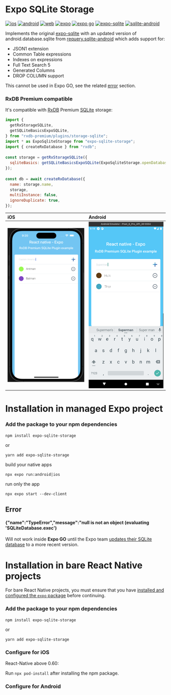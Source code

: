 # Expo SQLite Storage
[![ios](https://img.shields.io/badge/ios-%E2%9C%94%EF%B8%8F-white)](#)
[![android](https://img.shields.io/badge/android-%E2%9C%94%EF%B8%8F-white)](#)
[![web](https://img.shields.io/badge/web-%E2%9D%8C-white)](#)
[![expo](https://img.shields.io/badge/expo-%E2%9C%94%EF%B8%8F-white)](#)
[![expo go](https://img.shields.io/badge/expo%20go-%E2%9D%8C-white)](#)
[![expo-sqlite](https://img.shields.io/badge/expo/expo--sqlite-11.1.1-black)](https://github.com/expo/expo/tree/main/packages/expo-sqlite)
[![sqlite-android](https://img.shields.io/badge/requery/sqlite--android-3.39.2-black)](https://github.com/requery/sqlite-android)

Implements the original [expo-sqlite](https://github.com/expo/expo/tree/main/packages/expo-sqlite) with an updated version of android.database.sqlite from [requery.sqlite-android](https://github.com/requery/sqlite-android) which adds support for:

- JSON1 extension
- Common Table expressions
- Indexes on expressions
- Full Text Search 5
- Generated Columns
- DROP COLUMN support


This cannot be used in Expo GO, see the related [error](#error) section.

### RxDB Premium compatible

It's compatible with [RxDB](https://github.com/pubkey/rxdb) Premium [SQLite](https://rxdb.info/rx-storage-sqlite.html) storage:

```js
import {
  getRxStorageSQLite,
  getSQLiteBasicsExpoSQLite,
} from "rxdb-premium/plugins/storage-sqlite";
import * as ExpoSqliteStorage from "expo-sqlite-storage";
import { createRxDatabase } from "rxdb";

const storage = getRxStorageSQLite({
  sqliteBasics: getSQLiteBasicsExpoSQLite(ExpoSqliteStorage.openDatabase),
});

const db = await createRxDatabase({
  name: storage.name,
  storage,
  multiInstance: false,
  ignoreDuplicate: true,
});
```

| iOS                                                  | Android                                                  |
| :--------------------------------------------------- | :------------------------------------------------------- |
| <img width="440" alt="image" src="./assets/ios.png"> | <img width="400" alt="image" src="./assets/android.png"> |

# Installation in managed Expo project

### Add the package to your npm dependencies

```
npm install expo-sqlite-storage
```

or

```
yarn add expo-sqlite-storage
```

build your native apps

```
npx expo run:android|ios
```

run only the app

```
npx expo start --dev-client
```

## Error

#### {"name":"TypeError","message":"null is not an object (evaluating 'SQLiteDatabase.exec')

Will not work inside **Expo GO** until the Expo team [updates their SQLite database](https://expo.canny.io/feature-requests/p/expo-sqlite-ship-newer-sqlite3-version-on-android) to a more recent version.

# Installation in bare React Native projects

For bare React Native projects, you must ensure that you have [installed and configured the `expo` package](https://docs.expo.dev/bare/installing-expo-modules/) before continuing.

### Add the package to your npm dependencies

```
npm install expo-sqlite-storage
```

or

```
yarn add expo-sqlite-storage
```


### Configure for iOS

React-Native above 0.60:

Run `npx pod-install` after installing the npm package.

### Configure for Android
